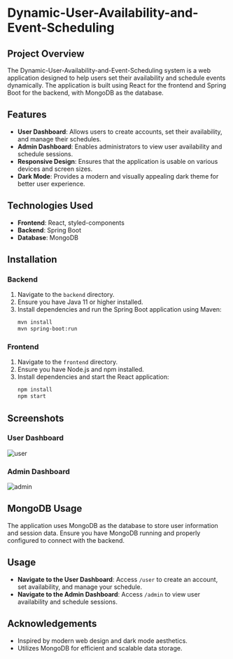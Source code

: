 # Dynamic-User-Availability-and-Event-Scheduling

## Project Overview

The Dynamic-User-Availability-and-Event-Scheduling system is a web application designed to help users set their availability and schedule events dynamically. The application is built using React for the frontend and Spring Boot for the backend, with MongoDB as the database.

## Features

- **User Dashboard**: Allows users to create accounts, set their availability, and manage their schedules.
- **Admin Dashboard**: Enables administrators to view user availability and schedule sessions.
- **Responsive Design**: Ensures that the application is usable on various devices and screen sizes.
- **Dark Mode**: Provides a modern and visually appealing dark theme for better user experience.

## Technologies Used

- **Frontend**: React, styled-components
- **Backend**: Spring Boot
- **Database**: MongoDB

## Installation

### Backend

1. Navigate to the `backend` directory.
2. Ensure you have Java 11 or higher installed.
3. Install dependencies and run the Spring Boot application using Maven:
    ```bash
    mvn install
    mvn spring-boot:run
    ```

### Frontend

1. Navigate to the `frontend` directory.
2. Ensure you have Node.js and npm installed.
3. Install dependencies and start the React application:
    ```bash
    npm install
    npm start
    ```

## Screenshots

### User Dashboard


![user](https://github.com/user-attachments/assets/9e12a689-9e8c-426b-8a2d-ea7a7b4b1bb8)


### Admin Dashboard


![admin](https://github.com/user-attachments/assets/445e1f34-674c-488f-8000-d6d2b251268d)

## MongoDB Usage

The application uses MongoDB as the database to store user information and session data. Ensure you have MongoDB running and properly configured to connect with the backend.

## Usage

- **Navigate to the User Dashboard**: Access `/user` to create an account, set availability, and manage your schedule.
- **Navigate to the Admin Dashboard**: Access `/admin` to view user availability and schedule sessions.


## Acknowledgements

- Inspired by modern web design and dark mode aesthetics.
- Utilizes MongoDB for efficient and scalable data storage.

